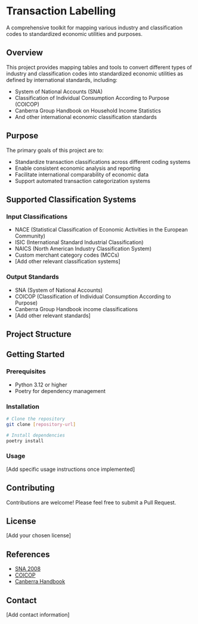 # Transaction Labelling

A comprehensive toolkit for mapping various industry and classification codes to standardized economic utilities and purposes.

## Overview

This project provides mapping tables and tools to convert different types of industry and classification codes into standardized economic utilities as defined by international standards, including:

- System of National Accounts (SNA)
- Classification of Individual Consumption According to Purpose (COICOP)
- Canberra Group Handbook on Household Income Statistics
- And other international economic classification standards

## Purpose

The primary goals of this project are to:
- Standardize transaction classifications across different coding systems
- Enable consistent economic analysis and reporting
- Facilitate international comparability of economic data
- Support automated transaction categorization systems

## Supported Classification Systems

### Input Classifications
- NACE (Statistical Classification of Economic Activities in the European Community)
- ISIC (International Standard Industrial Classification)
- NAICS (North American Industry Classification System)
- Custom merchant category codes (MCCs)
- [Add other relevant classification systems]

### Output Standards
- SNA (System of National Accounts)
- COICOP (Classification of Individual Consumption According to Purpose)
- Canberra Group Handbook income classifications
- [Add other relevant standards]

## Project Structure

## Getting Started

### Prerequisites
- Python 3.12 or higher
- Poetry for dependency management

### Installation

```bash
# Clone the repository
git clone [repository-url]

# Install dependencies
poetry install
```

### Usage

[Add specific usage instructions once implemented]

## Contributing

Contributions are welcome! Please feel free to submit a Pull Request.

## License

[Add your chosen license]

## References

- [SNA 2008](https://unstats.un.org/unsd/nationalaccount/sna2008.asp)
- [COICOP](https://unstats.un.org/unsd/classifications/unsdclassifications/COICOP_2018_-_pre-edited_white_cover_version_-_2018-12-26.pdf)
- [Canberra Handbook](https://unece.org/fileadmin/DAM/stats/publications/2011/Canberra_Group_Handbook_2nd_edition.pdf)

## Contact

[Add contact information]